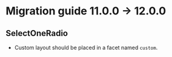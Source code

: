 # Migration guide 11.0.0 -> 12.0.0

## SelectOneRadio
  * Custom layout should be placed in a facet named `custom`.
